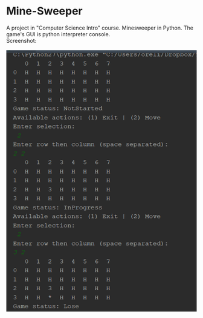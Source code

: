 # Mine-Sweeper
A project in "Computer Science Intro" course. Minesweeper in Python.
The game's GUI is python interpreter console.
<br/>
Screenshot:
<br/><br/>
![Screenshot](screenshots/1.PNG)
